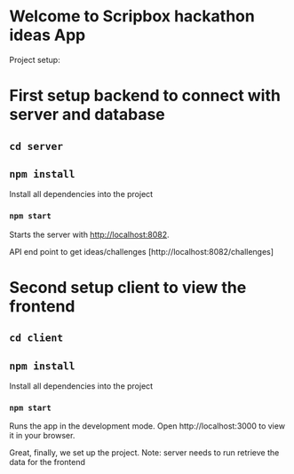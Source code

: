 # Welcome to Scripbox hackathon ideas App

Project setup: 

# First setup backend to connect with server and database

## `cd server`

## `npm install`

Install all dependencies into the project

### `npm start`

Starts the server with [http://localhost:8082](http://localhost:8082).

API end point to get ideas/challenges [http://localhost:8082/challenges]

# Second setup client to view the frontend

## `cd client`

## `npm install`

Install all dependencies into the project

### `npm start`

Runs the app in the development mode.
Open http://localhost:3000 to view it in your browser.

Great, finally, we set up the project. Note: server needs to run retrieve the data for the frontend

